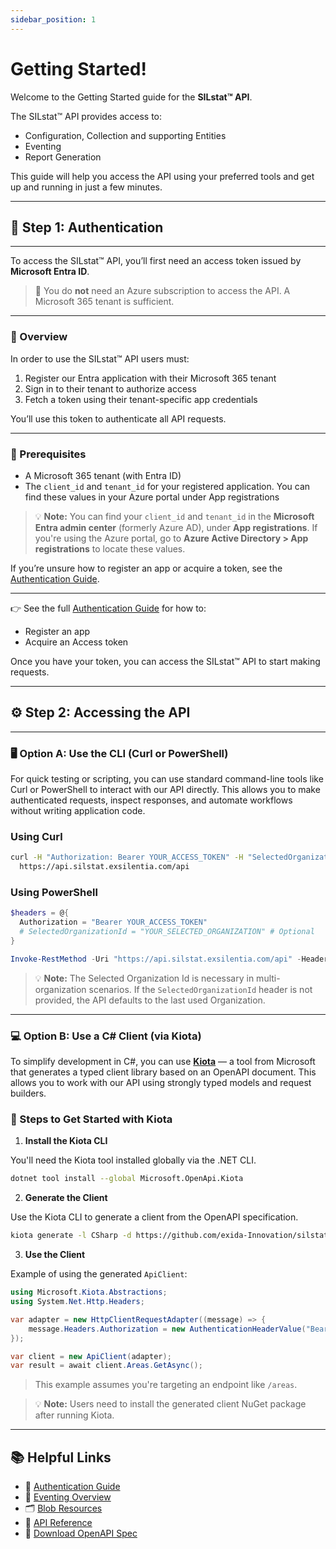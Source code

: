 ```yaml
---
sidebar_position: 1
---
```


# Getting Started!

Welcome to the Getting Started guide for the **SILstat™ API**. 

The SILstat™ API provides access to:

- Configuration, Collection and supporting Entities
- Eventing
- Report Generation

This guide will help you access the API using your preferred tools and get up and running in just a few minutes.

---

## 🔐 Step 1: Authentication

---

To access the SILstat™ API, you’ll first need an access token issued by **Microsoft Entra ID**.

> 🛑 You do **not** need an Azure subscription to access the API. A Microsoft 365 tenant is sufficient.

---

### 🔑 Overview

In order to use the SILstat™ API users must:

1. Register our Entra application with their Microsoft 365 tenant
2. Sign in to their tenant to authorize access
3. Fetch a token using their tenant-specific app credentials

You’ll use this token to authenticate all API requests.

---

### 📝 Prerequisites

- A Microsoft 365 tenant (with Entra ID)
- The `client_id` and `tenant_id` for your registered application. You can find these values in your Azure portal under App registrations

> 💡 **Note:** You can find your `client_id` and `tenant_id` in the **Microsoft Entra admin center** (formerly Azure AD), under **App registrations**. If you're using the Azure portal, go to **Azure Active Directory > App registrations** to locate these values.

If you’re unsure how to register an app or acquire a token, see the [Authentication Guide](./authentication.mdx).

--- 

👉 See the full [Authentication Guide](./authentication.mdx) for how to:
- Register an app
- Acquire an Access token

Once you have your token, you can access the SILstat™ API to start making requests.

---

## ⚙️ Step 2: Accessing the API 

---

### 🖥️ Option A: Use the CLI (Curl or PowerShell)

For quick testing or scripting, you can use standard command-line tools like Curl or PowerShell to interact with our API directly. This allows you to make authenticated requests, inspect responses, and automate workflows without writing application code.


### Using Curl

```bash
curl -H "Authorization: Bearer YOUR_ACCESS_TOKEN" -H "SelectedOrganizationId: YOUR_SELECTED_ORGANIZATION" \
  https://api.silstat.exsilentia.com/api
```

### Using PowerShell

```powershell
$headers = @{
  Authorization = "Bearer YOUR_ACCESS_TOKEN"
  # SelectedOrganizationId = "YOUR_SELECTED_ORGANIZATION" # Optional
}

Invoke-RestMethod -Uri "https://api.silstat.exsilentia.com/api" -Headers $headers
```

> 💡 **Note:** The Selected Organization Id is necessary in multi-organization scenarios. If the `SelectedOrganizationId` header is not provided, the API defaults to the last used Organization.

---


### 💻 Option B: Use a C# Client (via Kiota)

To simplify development in C#, you can use **[Kiota](https://github.com/microsoft/kiota)** — a tool from Microsoft that generates a typed client library based on an OpenAPI document. This allows you to work with our API using strongly typed models and request builders.


### 🧾 Steps to Get Started with Kiota

1. **Install the Kiota CLI**

You'll need the Kiota tool installed globally via the .NET CLI.

```bash
dotnet tool install --global Microsoft.OpenApi.Kiota
```

2. **Generate the Client**

Use the Kiota CLI to generate a client from the OpenAPI specification.

```bash
kiota generate -l CSharp -d https://github.com/exida-Innovation/silstat-api-docs/openapi/current.json -c ApiClient
```

3. **Use the Client**

Example of using the generated `ApiClient`:

```csharp
using Microsoft.Kiota.Abstractions;
using System.Net.Http.Headers;

var adapter = new HttpClientRequestAdapter((message) => {
    message.Headers.Authorization = new AuthenticationHeaderValue("Bearer", "YOUR_ACCESS_TOKEN");
});

var client = new ApiClient(adapter);
var result = await client.Areas.GetAsync();
```

> This example assumes you're targeting an endpoint like `/areas`.

> 💡 **Note:** Users need to install the generated client NuGet package after running Kiota.

---


## 📚 Helpful Links

- 🔐 [Authentication Guide](./authentication.mdx)
- 🔄 [Eventing Overview](./eventing.md)
- 🗂️ [Blob Resources](./blob-resources.md)
- 📘 [API Reference](./api.md)
- 📄 [Download OpenAPI Spec](./open-api.md)